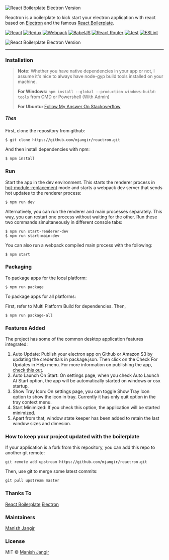 ![React Boilerplate Electron Version](https://i.imgur.com/8CZJbuv.png)

Reactron is a boilerplate to kick start your electron application with react based on [Electron](https://electronjs.org/) and the famous [React Boilerplate](https://github.com/react-boilerplate/react-boilerplate).

[![React](https://i.imgur.com/EHTkSo4.png)](https://facebook.github.io/react/) [![Redux](https://i.imgur.com/Dc5hwbH.png)](http://redux.js.org/) [![Webpack](https://i.imgur.com/bnWDwBq.png)](https://webpack.github.io/) [![BabelJS](https://i.imgur.com/E7u0hE2.png)](https://babeljs.io) [![React Router](https://i.imgur.com/XHfcLEk.png)](https://reacttraining.com/react-router/) [![Jest](https://i.imgur.com/fZMgFph.png)](https://jestjs.io/) [![ESLint](https://i.imgur.com/HB0kxnC.png)](https://eslint.org/)

![React Boilerplate Electron Version](https://i.imgur.com/MbImxwk.png)
___
### Installation
>**Note:**
>Whether you have native dependencies in your app or not, I assume it's nice to always have node-gyp build tools installed on your machine.
>
>**For Windows:** ```npm install --global --production windows-build-tools``` from CMD or Powershell (With Admin)
>
>**For Ubuntu:** [Follow My Answer On Stackoverflow](https://stackoverflow.com/questions/21155922/error-installing-node-gyp-on-ubuntu/51667296#51667296)

##### Then
First, clone the repository from github:
```{r, engine='sh'}
$ git clone https://github.com/mjangir/reactron.git
```
And then install dependencies with npm:
```{r, engine='sh'}
$ npm install
```
### Run
Start the app in the dev environment. This starts the renderer process in [hot-module-replacement](https://webpack.js.org/guides/hmr-react/) mode and starts a webpack dev server that sends hot updates to the renderer process:
```{r, engine='sh'}
$ npm run dev
```
Alternatively, you can run the renderer and main processes separately. This way, you can restart one process without waiting for the other. Run these two commands simultaneously in different console tabs:
```{r, engine='sh'}
$ npm run start-renderer-dev
$ npm run start-main-dev
```
You can also run a webpack compiled main process with the following:
```{r, engine='sh'}
$ npm start
```
### Packaging
To package apps for the local platform:
```{r, engine='sh'}
$ npm run package
```
To package apps for all platforms:

First, refer to Multi Platform Build for dependencies.
Then,
```{r, engine='sh'}
$ npm run package-all
```
### Features Added
The project has some of the common desktop application features integrated:
1. Auto Update: Publish your electron app on Github or Amazon S3 by updating the credentials in package.json. Then click on the Check For Updates in Help menu. For more information on publishing the app, [check this out](https://www.electron.build/configuration/publish).
2. Auto Launch On Start: On settings page, when you check Auto Launch At Start option, the app will be automatically started on windows or osx startup.
3. Show Tray Icon: On settings page, you can toggle Show Tray Icon option to show the icon in tray. Currently it has only quit option in the tray context menu.
4. Start Minimized: If you check this option, the application will be started minimized.
5. Apart from that, window state keeper has been added to retain the last window sizes and dimesion.
### How to keep your project updated with the boilerplate
If your application is a fork from this repository, you can add this repo to another git remote:
```{r, engine='sh'}
git remote add upstream https://github.com/mjangir/reactron.git
```
Then, use git to merge some latest commits:
```{r, engine='sh'}
git pull upstream master
```
### Thanks To
[React Boilerplate](https://github.com/react-boilerplate/react-boilerplate)
[Electron](https://electronjs.org/)
### Maintainers
[Manish Jangir](https://github.com/mjangir)
### License
MIT &copy; [Manish Jangir](https://github.com/mjangir)